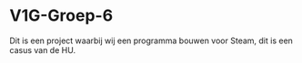 # V1G-Groep-6
Dit is een project waarbij wij een programma bouwen voor Steam, dit is een casus van de HU.
